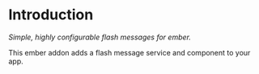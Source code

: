 # Introduction

_Simple, highly configurable flash messages for ember._

This ember addon adds a flash message service and component to your app.
